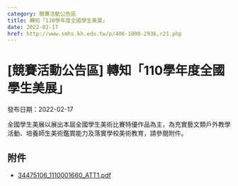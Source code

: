 ```yaml
---
category: 競賽活動公告區
title: 轉知「110學年度全國學生美展」
date: 2022-02-17
href: http://www.smhs.kh.edu.tw/p/406-1000-2936,r21.php
---
```


# [競賽活動公告區] 轉知「110學年度全國學生美展」

發布日期：2022-02-17

<div><div></div><div>全國學生美展以展出本屆全國學生美術比賽特優作品為主，為充實藝文類戶外教學活動、培養師生美術鑑賞能力及落實學校美術教育，請參閱附件。</div></div>

## 附件

- [34475106_1110001660_ATT1.pdf](https://www.smhs.kh.edu.tw/var/file/0/1000/attach/26/pta_2651_1591197_87761.pdf)
